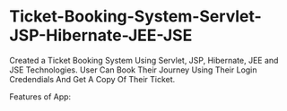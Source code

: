 # Ticket-Booking-System-Servlet-JSP-Hibernate-JEE-JSE
Created a Ticket Booking System Using Servlet, JSP, Hibernate, JEE and JSE Technologies. User Can Book Their  Journey Using Their Login Credendials And Get A Copy Of Their Ticket.

Features of App:
